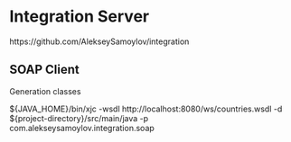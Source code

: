 <h1>Integration Server</h1>
<p>https://github.com/AlekseySamoylov/integration</p>
<h2>SOAP Client</h2>
<p>Generation classes</p>
<p>${JAVA_HOME}/bin/xjc -wsdl http://localhost:8080/ws/countries.wsdl -d ${project-directory}/src/main/java -p com.alekseysamoylov.integration.soap</p>
